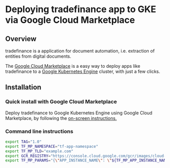 # Deploying tradefinance app to GKE via Google Cloud Marketplace

## Overview
tradefinance is a application for document automation, i.e. extraction of entities from digital documents.

The 
[Google Cloud Marketplace][1] 
is a easy way to deploy apps like tradefinance to a 
[Google Kubernetes Engine][2] 
cluster, with just a few clicks.

[1]: https://console.cloud.google.com/
[2]: https://cloud.google.com/kubernetes-engine/
## Installation

### Quick install with Google Cloud Marketplace

Deploy tradefinance to Google Kubernetes Engine using Google Cloud Marketplace, by following the [on-screen instructions.]()

### Command line instructions

```sh
export TAG="1.0"
export TF_MP_NAMESPACE="tf-app-namespace"
export TF_MP_TLD="example.com"
export GCR_REGISTRY="https://console.cloud.google.com/gcr/images/cloud-marketplace/GLOBAL/tf-public/tradefinance/deployer:${TAG}"
export TF_MP_PARAMS="{\"APP_INSTANCE_NAME\": \"${TF_MP_APP_INSTANCE_NAME}\",\"NAMESPACE\": \"${TF_MP_NAMESPACE}\", \"global.hosts.domain\": \"${TF_MP_TLD}\"}"

```

